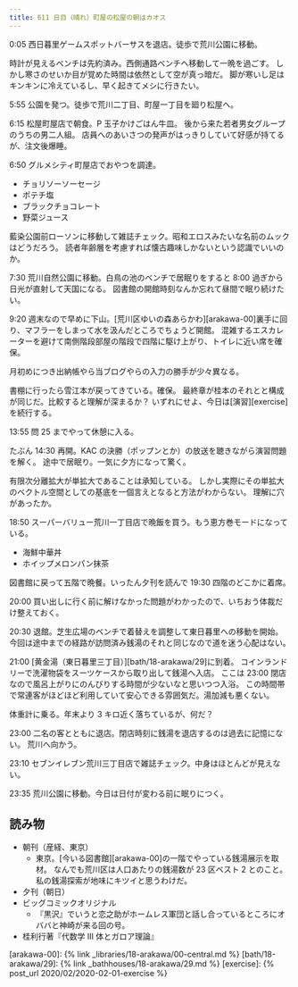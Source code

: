 ```yaml
---
title: 611 日目（晴れ）町屋の松屋の朝はカオス
---
```


0:05 西日暮里ゲームスポットバーサスを退店。徒歩で荒川公園に移動。

時計が見えるベンチは先約済み。西側通路ベンチへ移動して一晩を過ごす。
しかし寒さのせいか目が覚めた時間は依然として空が真っ暗だ。
脚が寒いし足はキンキンに冷えているし、早く起きてメシに行きたい。

5:55 公園を発つ。徒歩で荒川二丁目、町屋一丁目を廻り松屋へ。

6:15 松屋町屋店で朝食。P 玉子かけごはん牛皿。
後から来た若者男女グループのうちの男二人組。
店員へのあいさつの発声がはっきりしていて好感が持てるが、注文後爆睡。

6:50 グルメシティ町屋店でおやつを調達。

* チョリソーソーセージ
* ポテチ塩
* ブラックチョコレート
* 野菜ジュース

藍染公園前ローソンに移動して雑誌チェック。昭和エロスみたいな名前のムックはどうだろう。
読者年齢層を考慮すれば懐古趣味しかないという認識でいいのか。

7:30 荒川自然公園に移動。白鳥の池のベンチで居眠りをすると 8:00 過ぎから日光が直射して天国になる。
図書館の開館時刻なんか忘れて昼間で眠り続けたい。

9:20 週末なので早めに下山。[荒川区ゆいの森あらかわ][arakawa-00]裏手に回り、マフラーをしまって水を汲んだところでちょうど開館。
混雑するエスカレーターを避けて南側階段部屋の階段で四階に駆け上がり、トイレに近い席を確保。

月初めにつき出納帳やら当ブログやらの入力の勝手が少々異なる。

書棚に行ったら雪江本が戻ってきている。確保。
最終章が桂本のそれとと構成が同じだ。比較すると理解が深まるか？
いずれにせよ、今日は[演習][exercise]を続行する。

13:55 問 25 までやって休憩に入る。

たぶん 14:30 再開。KAC の決勝（ポップンとか）の放送を聴きながら演習問題を解く。
途中で居眠り。一気に夕方になって驚く。

有限次分離拡大が単拡大であることは承知している。
しかし実際にその単拡大のベクトル空間としての基底を一個言えとなると方法がわからない。
理解に穴があったか。

18:50 スーパーバリュー荒川一丁目店で晩飯を買う。もう恵方巻モードになっている。

* 海鮮中華丼
* ホイップメロンパン抹茶

図書館に戻って五階で晩餐。いったん夕刊を読んで 19:30 四階のどこかに着席。

20:00 買い出しに行く前に解けなかった問題がわかったので、いちおう体裁だけ整えておく。

20:30 退館。芝生広場のベンチで着替えを調整して東日暮里への移動を開始。
今回は途中までの経路が訪問済み銭湯のそれと同じなので道を迷う心配はない。

21:00 [黄金湯（東日暮里三丁目）][bath/18-arakawa/29]に到着。
コインランドリーで洗濯物袋をスーツケースから取り出して銭湯へ入店。
ここは 23:00 閉店なので風呂上がりにのんびりする時間が少ないなと思いつつ入浴。
この時間帯で常連客がほどほど利用していて安心できる雰囲気だ。湯加減も悪くない。

体重計に乗る。年末より 3 キロ近く落ちているが、何だ？

23:00 二名の客とともに退店。閉店時刻に銭湯を退店するのは過去に記憶にない。
荒川へ向かう。

23:10 セブンイレブン荒川三丁目店で雑誌チェック。中身はほとんどが見えない。

23:35 荒川公園に移動。今日は日付が変わる前に眠りにつく。

## 読み物

* 朝刊（産経、東京）
  * 東京。[今いる図書館][arakawa-00]の一階でやっている銭湯展示を取材。
    なんでも荒川区は人口あたりの銭湯数が 23 区ベスト 2 とのこと。
    私の銭湯探索が地味にキツイと思うわけだ。
* 夕刊（朝日）
* ビッグコミックオリジナル
  * 『黒沢』でいうと恋之助がホームレス軍団と話し合っているところにオババと神崎が来る回の号。
* 桂利行著『代数学 III 体とガロア理論』

[arakawa-00]: {% link _libraries/18-arakawa/00-central.md %}
[bath/18-arakawa/29]: {% link _bathhouses/18-arakawa/29.md %}
[exercise]: {% post_url 2020/02/2020-02-01-exercise %}
